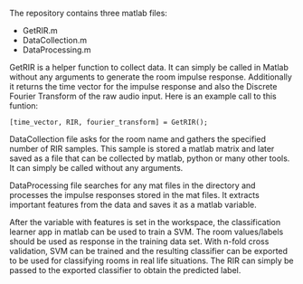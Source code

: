 The repository contains three matlab files:
- GetRIR.m
- DataCollection.m
- DataProcessing.m

GetRIR is a helper function to collect data. It can simply be called in Matlab
without any arguments to generate the room impulse response. Additionally it
returns the time vector for the impulse response and also the Discrete
Fourier Transform of the raw audio input. Here is an example call to this
funtion:

	[time_vector, RIR, fourier_transform] = GetRIR();

DataCollection file asks for the room name and gathers the specified number of
RIR samples. This sample is stored a matlab matrix and later saved as a file
that can be collected by matlab, python or many other tools. It can simply be
called without any arguments.

DataProcessing file searches for any mat files in the directory and processes
the impulse responses stored in the mat files. It extracts important features
from the data and saves it as a matlab variable.

After the variable with features is set in the workspace, the classification 
learner app in matlab can be used to train a SVM. The room values/labels should
be used as response in the training data set. With n-fold cross validation,
SVM can be trained and the resulting classifier can be exported to be used
for classifying rooms in real life situations. The RIR can simply be passed
to the exported classifier to obtain the predicted label. 
